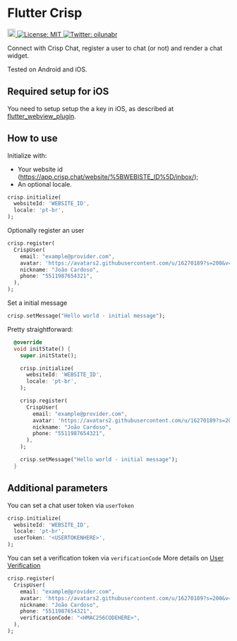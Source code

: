 # Flutter Crisp

<p>
  <a href="https://pub.dartlang.org/packages/crisp">
    <img src="https://img.shields.io/pub/v/crisp.svg" alt="pub package" height="18">
  </a>
  <a href="#" target="_blank">
    <img alt="License: MIT" src="https://img.shields.io/badge/License-MIT-yellow.svg" />
  </a>
  <a href="https://twitter.com/oilunabr" target="_blank">
    <img alt="Twitter: oilunabr" src="https://img.shields.io/twitter/follow/oilunabr.svg?style=social" />
  </a>
</p>

Connect with Crisp Chat, register a user to chat (or not) and render a chat widget.

Tested on Android and iOS.

## Required setup for iOS

You need to setup setup the a key in iOS, as described at [flutter_webview_plugin](https://github.com/fluttercommunity/flutter_webview_plugin#ios).

## How to use

Initialize with:

- Your website id (https://app.crisp.chat/website/%5BWEBISTE_ID%5D/inbox/);
- An optional locale.

```dart
crisp.initialize(
  websiteId: 'WEBSITE_ID',
  locale: 'pt-br',
);
```

Optionally register an user

```dart
crisp.register(
  CrispUser(
    email: "example@provider.com",
    avatar: 'https://avatars2.githubusercontent.com/u/16270189?s=200&v=4',
    nickname: "João Cardoso",
    phone: "5511987654321",
  ),
);
```

Set a initial message

```dart
crisp.setMessage("Hello world - initial message");
```

Pretty straightforward:

```dart
  @override
  void initState() {
    super.initState();

    crisp.initialize(
      websiteId: 'WEBSITE_ID',
      locale: 'pt-br',
    );

    crisp.register(
      CrispUser(
        email: "example@provider.com",
        avatar: 'https://avatars2.githubusercontent.com/u/16270189?s=200&v=4',
        nickname: "João Cardoso",
        phone: "5511987654321",
      ),
    );

    crisp.setMessage("Hello world - initial message");
  }
```

## Additional parameters

You can set a chat user token via `userToken`

```dart
crisp.initialize(
  websiteId: 'WEBSITE_ID',
  locale: 'pt-br',
  userToken: '<USERTOKENHERE>',
);
```


You can set a verification token via `verificationCode` More details on [User Verification](https://help.crisp.chat/en/article/how-to-verify-user-identity-with-cryptographic-email-signatures-166sl01/)

```dart
crisp.register(
  CrispUser(
    email: "example@provider.com",
    avatar: 'https://avatars2.githubusercontent.com/u/16270189?s=200&v=4',
    nickname: "João Cardoso",
    phone: "5511987654321",
    verificationCode: "<HMAC256CODEHERE>",
  ),
);
```